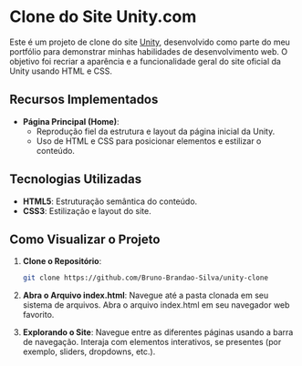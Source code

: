 # Clone do Site Unity.com

Este é um projeto de clone do site [Unity](https://unity.com/), desenvolvido como parte do meu portfólio para demonstrar minhas habilidades de desenvolvimento web. O objetivo foi recriar a aparência e a funcionalidade geral do site oficial da Unity usando HTML e CSS.

## Recursos Implementados

- **Página Principal (Home)**:
  - Reprodução fiel da estrutura e layout da página inicial da Unity.
  - Uso de HTML e CSS para posicionar elementos e estilizar o conteúdo.

## Tecnologias Utilizadas

- **HTML5**: Estruturação semântica do conteúdo.
- **CSS3**: Estilização e layout do site.

## Como Visualizar o Projeto

1. **Clone o Repositório**:

   ```bash
   git clone https://github.com/Bruno-Brandao-Silva/unity-clone
    ```

2. **Abra o Arquivo index.html**:
    Navegue até a pasta clonada em seu sistema de arquivos.
    Abra o arquivo index.html em seu navegador web favorito.
3. **Explorando o Site**:
    Navegue entre as diferentes páginas usando a barra de navegação.
    Interaja com elementos interativos, se presentes (por exemplo, sliders, dropdowns, etc.).
